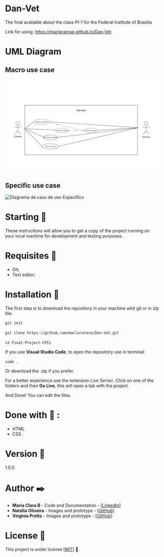 # Dan-Vet
The final avaliable about the class PI-1 for the Federal Institute of Brasilia

Link for using: https://maclararose.github.io/Dan-Vet

# UML Diagram

## Macro use case
![Diagrama de caso de uso Macro](./UML%20Use%20Case%20Diagram/Macro.png)

## Specific use case
![Diagrama de caso de uso Especifíco](./UML%20Use%20Case%20Diagram/Especifíco.png)

# Starting :rocket:
These instructions will allow you to get a copy of the project running on your local machine for development and testing purposes.

# Requisites :page_with_curl:
- Git;
- Text editor;

# Installation :wrench:
The first step is to download the repository in your machine whit git or in zip file:

```
git init

git clone https://github.com/maclararose/Dan-Vet.git

cd Final-Project-CPI1
```

If you use __Visual Studio Code__, to open the repository use in terminal:

`code .`

Or download the .zip if you prefer.

For a better experience use the extension _Live Server_.
Click on one of the folders and then __Go Live__, this will open a tab with the project.

And Done! You can edit the files.

# Done with :hammer: :
- HTML
- CSS

# Version :pushpin:
1.0.0

# Author :black_nib:
- __Maria Clara B__ - Code and Documentation - [[LinkedIn](https://www.linkedin.com/in/mariaclarab/)]
- __Natália Oliveira__ - Images and prototype - [[GitHub](https://github.com/oliveiranat17)]
- __Virginia Prettz__ - Images and prototype - [[GitHub](https://github.com/VirginiaPrettz)]

# License :page_facing_up:
This project is under license [[MIT](https://github.com/maclararose/Dan-Vet/blob/main/LICENSE)] :round_pushpin:.
